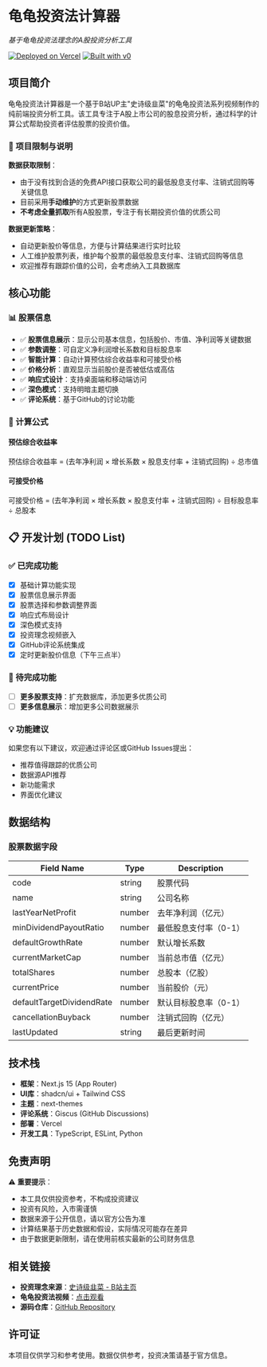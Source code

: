 # 龟龟投资法计算器

*基于龟龟投资法理念的A股投资分析工具*

[![Deployed on Vercel](https://img.shields.io/badge/Deployed%20on-Vercel-black?style=for-the-badge&logo=vercel)](https://vercel.com/tianyangtys-projects/v0-next-js-community-starter)
[![Built with v0](https://img.shields.io/badge/Built%20with-v0.dev-black?style=for-the-badge)](https://v0.dev/chat/projects/eiPZ2uT7eec)

## 项目简介

龟龟投资法计算器是一个基于B站UP主"史诗级韭菜"的龟龟投资法系列视频制作的纯前端投资分析工具。该工具专注于A股上市公司的股息投资分析，通过科学的计算公式帮助投资者评估股票的投资价值。

### 🚧 项目限制与说明

**数据获取限制**：

- 由于没有找到合适的免费API接口获取公司的最低股息支付率、注销式回购等关键信息
- 目前采用**手动维护**的方式更新股票数据
- **不考虑全量抓取**所有A股股票，专注于有长期投资价值的优质公司

**数据更新策略**：

- 自动更新股价等信息，方便与计算结果进行实时比较
- 人工维护股票列表，维护每个股票的最低股息支付率、注销式回购等信息
- 欢迎推荐有跟踪价值的公司，会考虑纳入工具数据库

## 核心功能

### 📊 股票信息

- ✅ **股票信息展示**：显示公司基本信息，包括股价、市值、净利润等关键数据
- ✅ **参数调整**：可自定义净利润增长系数和目标股息率
- ✅ **智能计算**：自动计算预估综合收益率和可接受价格
- ✅ **价格分析**：直观显示当前股价是否被低估或高估
- ✅ **响应式设计**：支持桌面端和移动端访问
- ✅ **深色模式**：支持明暗主题切换
- ✅ **评论系统**：基于GitHub的讨论功能

### 🧮 计算公式

#### 预估综合收益率

预估综合收益率 = (去年净利润 × 增长系数 × 股息支付率 + 注销式回购) ÷ 总市值

#### 可接受价格

可接受价格 = (去年净利润 × 增长系数 × 股息支付率 + 注销式回购) ÷ 目标股息率 ÷ 总股本

## 📋 开发计划 (TODO List)

### ✅ 已完成功能

- [x] 基础计算功能实现
- [x] 股票信息展示界面
- [x] 股票选择和参数调整界面
- [x] 响应式布局设计
- [x] 深色模式支持
- [x] 投资理念视频嵌入
- [x] GitHub评论系统集成
- [x] 定时更新股价信息（下午三点半）

### 🚀 待完成功能

- [ ] **更多股票支持**：扩充数据库，添加更多优质公司
- [ ] **更多信息展示**：增加更多公司数据展示

### 💡 功能建议

如果您有以下建议，欢迎通过评论区或GitHub Issues提出：

- 推荐值得跟踪的优质公司
- 数据源API推荐
- 新功能需求
- 界面优化建议

## 数据结构

### 股票数据字段

| Field Name                  | Type    | Description                          |
|-----------------------------|---------|--------------------------------------|
| code                        | string  | 股票代码                            |
| name                        | string  | 公司名称                            |
| lastYearNetProfit           | number  | 去年净利润（亿元）                  |
| minDividendPayoutRatio      | number  | 最低股息支付率（0-1）               |
| defaultGrowthRate           | number  | 默认增长系数                        |
| currentMarketCap            | number  | 当前总市值（亿元）                  |
| totalShares                 | number  | 总股本（亿股）                      |
| currentPrice                | number  | 当前股价（元）                      |
| defaultTargetDividendRate   | number  | 默认目标股息率（0-1）               |
| cancellationBuyback         | number  | 注销式回购（亿元）                  |
| lastUpdated                 | string  | 最后更新时间                        |


## 技术栈

- **框架**：Next.js 15 (App Router)
- **UI库**：shadcn/ui + Tailwind CSS
- **主题**：next-themes
- **评论系统**：Giscus (GitHub Discussions)
- **部署**：Vercel
- **开发工具**：TypeScript, ESLint, Python

## 免责声明

⚠️ **重要提示**：

- 本工具仅供投资参考，不构成投资建议
- 投资有风险，入市需谨慎
- 数据来源于公开信息，请以官方公告为准
- 计算结果基于历史数据和假设，实际情况可能存在差异
- 由于数据更新限制，请在使用前核实最新的公司财务信息

## 相关链接

- **投资理念来源**：[史诗级韭菜 - B站主页](https://space.bilibili.com/322005137)
- **龟龟投资法视频**：[点击观看](https://www.bilibili.com/video/BV1EDJWzNEXn)
- **源码仓库**：[GitHub Repository](https://github.com/ytmee/gg-invest)

## 许可证

本项目仅供学习和参考使用。数据仅供参考，投资决策请基于官方信息。
